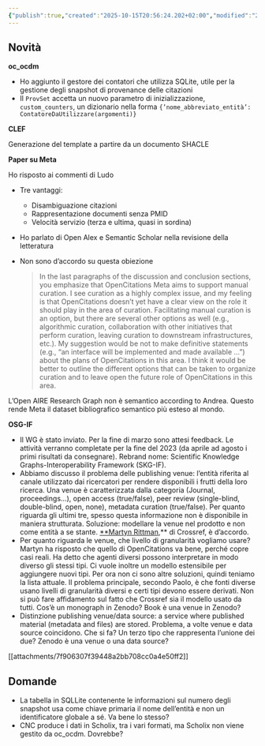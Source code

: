 ```yaml
---
{"publish":true,"created":"2025-10-15T20:56:24.202+02:00","modified":"2025-10-15T20:56:24.205+02:00","cssclasses":""}
---
```



## Novità

**oc_ocdm**

- Ho aggiunto il gestore dei contatori che utilizza SQLite, utile per la gestione degli snapshot di provenance delle citazioni
- Il `ProvSet` accetta un nuovo parametro di inizializzazione, `custom_counters`, un dizionario nella forma `{’nome_abbreviato_entità’: ContatoreDaUtilizzare(argomenti)}`

**CLEF**

Generazione del template a partire da un documento SHACLE

**Paper su Meta**

Ho risposto ai commenti di Ludo

- Tre vantaggi:
    - Disambiguazione citazioni
    - Rappresentazione documenti senza PMID
    - Velocità servizio (terza e ultima, quasi in sordina)
- Ho parlato di Open Alex e Semantic Scholar nella revisione della letteratura
- Non sono d’accordo su questa obiezione
    
    > In the last paragraphs of the discussion and conclusion sections, you emphasize that OpenCitations Meta aims to support manual curation. I see curation as a highly complex issue, and my feeling is that OpenCitations doesn’t yet have a clear view on the role it should play in the area of curation. Facilitating manual curation is an option, but there are several other options as well (e.g., algorithmic curation, collaboration with other initiatives that perform curation, leaving curation to downstream infrastructures, etc.). My suggestion would be not to make definitive statements (e.g., “an interface will be implemented and made available …”) about the plans of OpenCitations in this area. I think it would be better to outline the different options that can be taken to organize curation and to leave open the future role of OpenCitations in this area.
    > 

L’Open AIRE Research Graph non è semantico according to Andrea. Questo rende Meta il dataset bibliografico semantico più esteso al mondo.

**OSG-IF**

- Il WG è stato inviato. Per la fine di marzo sono attesi feedback. Le attività verranno completate per la fine del 2023 (da aprile ad agosto i primi risultati da consegnare). Rebrand nome: Scientific Knowledge Graphs-Interoperability Framework (SKG-IF).
- Abbiamo discusso il problema delle publishing venue: l’entità riferita al canale utilizzato dai ricercatori per rendere disponibili i frutti della loro ricerca. Una venue è caratterizzata dalla categoria (Journal, proceedings…), open access (true/false), peer review (single-blind, double-blind, open, none), metadata curation (true/false). Per quanto riguarda gli ultimi tre, spesso questa informazione non è disponibile in maniera strutturata. Soluzione: modellare la venue nel prodotto e non come entità a se stante. [**Martyn Rittman](https://www.crossref.org/people/martyn-rittman/),** di Crossref, è d’accordo.
- Per quanto riguarda le venue, che livello di granularità vogliamo usare? Martyn ha risposto che quello di OpenCitations va bene, perché copre casi reali. Ha detto che agenti diversi possono interpretare in modo diverso gli stessi tipi. Ci vuole inoltre un modello estensibile per aggiungere nuovi tipi. Per ora non ci sono altre soluzioni, quindi teniamo la lista attuale. Il problema principale, secondo Paolo, è che fonti diverse usano livelli di granularità diversi e certi tipi devono essere derivati. Non si può fare affidamento sul fatto che Crossref sia il modello usato da tutti. Cos’è un monograph in Zenodo? Book è una venue in Zenodo?
- Distinzione publishing venue/data source: a service where published material (metadata and files) are stored. Problema, a volte venue e data source coincidono. Che si fa? Un terzo tipo che rappresenta l’unione dei due? Zenodo è una venue o una data source?

[[attachments/7f906307f39448a2bb708cc0a4e50ff2]]

## Domande

- La tabella in SQLLite contenente le informazioni sul numero degli snapshot usa come chiave primaria il nome dell’entità e non un identificatore globale a sé. Va bene lo stesso?
- CNC produce i dati in Scholix, tra i vari formati, ma Scholix non viene gestito da oc_ocdm. Dovrebbe?